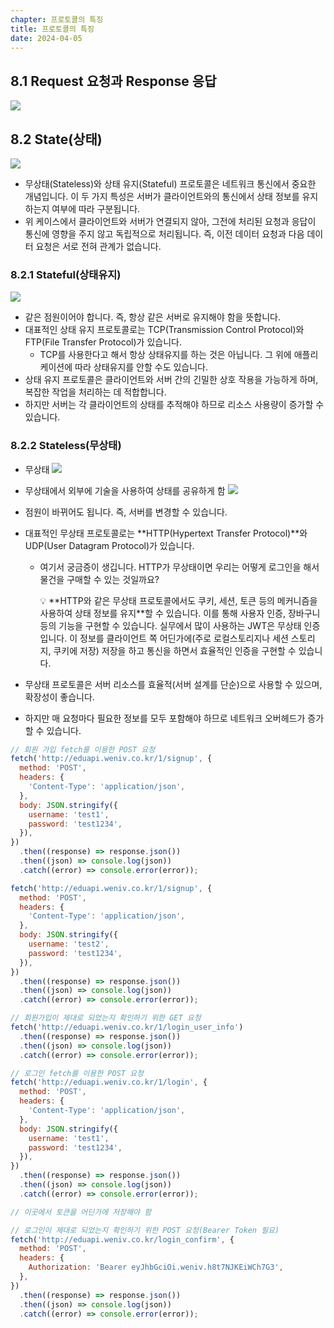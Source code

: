 ```yaml
---
chapter: 프로토콜의 특징
title: 프로토콜의 특징
date: 2024-04-05
---
```


## 8.1 Request 요청과 Response 응답

![](/images/basecamp-network/chapter08-1-1.png)

## 8.2 State(상태)

![](/images/basecamp-network/chapter08-1-2.png)

- 무상태(Stateless)와 상태 유지(Stateful) 프로토콜은 네트워크 통신에서 중요한 개념입니다. 이 두 가지 특성은 서버가 클라이언트와의 통신에서 상태 정보를 유지하는지 여부에 따라 구분됩니다.
- 위 케이스에서 클라이언트와 서버가 연결되지 않아, 그전에 처리된 요청과 응답이 통신에 영향을 주지 않고 독립적으로 처리됩니다. 즉, 이전 데이터 요청과 다음 데이터 요청은 서로 전혀 관계가 없습니다.

### 8.2.1 **Stateful(상태유지)**

![](/images/basecamp-network/chapter08-1-3.png)

- 같은 점원이어야 합니다. 즉, 항상 같은 서버로 유지해야 함을 뜻합니다.
- 대표적인 상태 유지 프로토콜로는 TCP(Transmission Control Protocol)와 FTP(File Transfer Protocol)가 있습니다.
  - TCP를 사용한다고 해서 항상 상태유지를 하는 것은 아닙니다. 그 위에 애플리케이션에 따라 상태유지를 안할 수도 있습니다.
- 상태 유지 프로토콜은 클라이언트와 서버 간의 긴밀한 상호 작용을 가능하게 하며, 복잡한 작업을 처리하는 데 적합합니다.
- 하지만 서버는 각 클라이언트의 상태를 추적해야 하므로 리소스 사용량이 증가할 수 있습니다.

### 8.2.2 Stateless(무상태)

- 무상태
  ![](/images/basecamp-network/chapter08-1-2.png)
- 무상태에서 외부에 기술을 사용하여 상태를 공유하게 함
  ![](/images/basecamp-network/chapter08-1-4.png)
- 점원이 바뀌어도 됩니다. 즉, 서버를 변경할 수 있습니다.
- 대표적인 무상태 프로토콜로는 **HTTP(Hypertext Transfer Protocol)**와 UDP(User Datagram Protocol)가 있습니다.

  - 여기서 궁금증이 생깁니다. HTTP가 무상태이면 우리는 어떻게 로그인을 해서 물건을 구매할 수 있는 것일까요?
    <aside>
    💡 **HTTP와 같은 무상태 프로토콜에서도 쿠키, 세션, 토큰 등의 메커니즘을 사용하여 상태 정보를 유지**할 수 있습니다. 이를 통해 사용자 인증, 장바구니 등의 기능을 구현할 수 있습니다. 실무에서 많이 사용하는 JWT은 무상태 인증입니다. 이 정보를 클라이언트 쪽 어딘가에(주로 로컬스토리지나 세션 스토리지, 쿠키에 저장) 저장을 하고 통신을 하면서 효율적인 인증을 구현할 수 있습니다.

    </aside>

- 무상태 프로토콜은 서버 리소스를 효율적(서버 설계를 단순)으로 사용할 수 있으며, 확장성이 좋습니다.
- 하지만 매 요청마다 필요한 정보를 모두 포함해야 하므로 네트워크 오버헤드가 증가할 수 있습니다.

```jsx
// 회원 가입 fetch를 이용한 POST 요청
fetch('http://eduapi.weniv.co.kr/1/signup', {
  method: 'POST',
  headers: {
    'Content-Type': 'application/json',
  },
  body: JSON.stringify({
    username: 'test1',
    password: 'test1234',
  }),
})
  .then((response) => response.json())
  .then((json) => console.log(json))
  .catch((error) => console.error(error));

fetch('http://eduapi.weniv.co.kr/1/signup', {
  method: 'POST',
  headers: {
    'Content-Type': 'application/json',
  },
  body: JSON.stringify({
    username: 'test2',
    password: 'test1234',
  }),
})
  .then((response) => response.json())
  .then((json) => console.log(json))
  .catch((error) => console.error(error));

// 회원가입이 제대로 되었는지 확인하기 위한 GET 요청
fetch('http://eduapi.weniv.co.kr/1/login_user_info')
  .then((response) => response.json())
  .then((json) => console.log(json))
  .catch((error) => console.error(error));

// 로그인 fetch를 이용한 POST 요청
fetch('http://eduapi.weniv.co.kr/1/login', {
  method: 'POST',
  headers: {
    'Content-Type': 'application/json',
  },
  body: JSON.stringify({
    username: 'test1',
    password: 'test1234',
  }),
})
  .then((response) => response.json())
  .then((json) => console.log(json))
  .catch((error) => console.error(error));

// 이곳에서 토큰을 어딘가에 저장해야 함

// 로그인이 제대로 되었는지 확인하기 위한 POST 요청(Bearer Token 필요)
fetch('http://eduapi.weniv.co.kr/login_confirm', {
  method: 'POST',
  headers: {
    Authorization: 'Bearer eyJhbGciOi.weniv.h8t7NJKEiWCh7G3',
  },
})
  .then((response) => response.json())
  .then((json) => console.log(json))
  .catch((error) => console.error(error));
```
